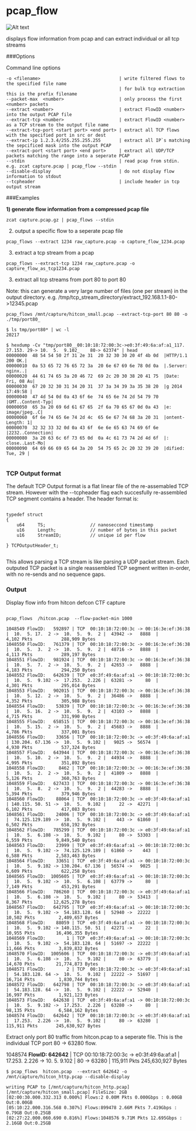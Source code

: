 # pcap_flow

![Alt text](http://fmad.io/analytics/logo_flow_analyzer.png "fmadio flow analyzer logo")

displays flow information from pcap and can extract individual or all tcp streams

###Options

Command line options

```
-o <filename>                              | write filtered flows to the specified file name
                                           | for bulk tcp extraction this is the prefix filename
--packet-max  <number>                     | only process the first <number> packets
--extract <number>                         | extract FlowID <number> into the output PCAP file
--extract-tcp <number>                     | extract FlowID <number> as a TCP stream to the output file name
--extract-tcp-port <start port> <end port> | extract all TCP flows with the specified port in src or dest 
--extract-ip 1.2.3.4/255.255.255.255       | extract all IP`s matching the sepcificed mask into the output PCAP
--extract-port <start port> <end port>     | extract all UDP/TCP packets matching the range into a seperate PCAP 
--stdin                                    | read pcap from stdin. e.g. zcat capture.pcap | pcap_flow --stdin
--disable-display                          | do not display flow information to stdout
--tcpheader                                | include header in tcp output stream 
```

###Examples


**1) generate flow information from a compressed pcap file**

```
zcat capture.pcap.gz | pcap_flows --stdin
```

2) output a specific flow to a seperate pcap file 

```
pcap_flows --extract 1234 raw_capture.pcap -o capture_flow_1234.pcap
```

3) extract a tcp stream from a pcap

```
pcap_flows --extract-tcp 1234 raw_capture.pcap -o capture_flow_as_tcp1234.pcap
```

3) extract all tcp streams from port 80 to port 80 

Note: this can generate a very large number of files (one per stream) in the output directory. e.g. /tmp/tcp_stream_directory/extract_192.168.1.1-80->12345.pcap 

```
pcap_flows /mnt/capture/hitcon_small.pcap --extract-tcp-port 80 80 -o ./tmp/port80_

$ ls tmp/port80* | wc -l
20217

$ hexdump -Cv "tmp/port80__00:10:18:72:00:3c->e0:3f:49:6a:af:a1_117. 27.153. 29-> 10.  5.  9.102_    80-> 62374" | head
00000000  48 54 54 50 2f 31 2e 31  20 32 30 30 20 4f 4b 0d  |HTTP/1.1 200 OK.|
00000010  0a 53 65 72 76 65 72 3a  20 6e 67 69 6e 78 0d 0a  |.Server: nginx..|
00000020  44 61 74 65 3a 20 46 72  69 2c 20 30 38 20 41 75  |Date: Fri, 08 Au|
00000030  67 20 32 30 31 34 20 31  37 3a 34 39 3a 35 38 20  |g 2014 17:49:58 |
00000040  47 4d 54 0d 0a 43 6f 6e  74 65 6e 74 2d 54 79 70  |GMT..Content-Typ|
00000050  65 3a 20 69 6d 61 67 65  2f 6a 70 65 67 0d 0a 43  |e: image/jpeg..C|
00000060  6f 6e 74 65 6e 74 2d 4c  65 6e 67 74 68 3a 20 31  |ontent-Length: 1|
00000070  32 32 33 32 0d 0a 43 6f  6e 6e 65 63 74 69 6f 6e  |2232..Connection|
00000080  3a 20 63 6c 6f 73 65 0d  0a 4c 61 73 74 2d 4d 6f  |: close..Last-Mo|
00000090  64 69 66 69 65 64 3a 20  54 75 65 2c 20 32 39 20  |dified: Tue, 29 |


```


### TCP Output format 

The default TCP Output format is a flat linear file of the re-assemabled TCP stream. However with the --tcpheader flag each succesfully re-assembled TCP segment contains a header. The header format is: 


```

typedef struct
{
    u64     TS;                 // nanoseccond timestamp 
    u16     Length;             // number of bytes in this packet
    u16     StreamID;           // unique id per flow

} TCPOutputHeader_t;


```

This allows parsing a TCP stream is like parsing a UDP packet stream. Each outputed TCP packet is a single reassembled TCP segment written in-order, with no re-sends and no sequence gaps. 


### Output

Display flow info from hitcon defcon CTF capture


```

pcap_flows  /hitcon.pcap  --flow-packet-min 1000

1048549 FlowID:   592897 | TCP  00:10:18:72:00:3c -> 00:16:3e:ef:36:38 |  10.  5. 17.  2 ->  10.  5.  9.  2 |  43942 ->   8888  |             4,102 Pkts           288,909 Bytes
1048550 FlowID:   761379 | TCP  00:10:18:72:00:3c -> 00:16:3e:ef:36:38 |  10.  5.  3.  2 ->  10.  5.  9.  2 |  48716 ->   8888  |             4,113 Pkts           289,197 Bytes
1048551 FlowID:   981924 | TCP  00:10:18:72:00:3c -> 00:16:3e:ef:36:38 |  10.  5.  7.  2 ->  10.  5.  9.  2 |  42653 ->   8888  |             4,183 Pkts           294,250 Bytes
1048552 FlowID:   642639 | TCP  e0:3f:49:6a:af:a1 -> 00:10:18:72:00:3c |  10.  5.  9.102 ->  17.253.  2.226 |  63281 ->     80  |             4,301 Pkts           295,014 Bytes
1048553 FlowID:   902015 | TCP  00:10:18:72:00:3c -> 00:16:3e:ef:36:38 |  10.  5. 12.  2 ->  10.  5.  9.  2 |  36486 ->   8888  |             4,352 Pkts           305,988 Bytes
1048554 FlowID:    53839 | TCP  00:10:18:72:00:3c -> 00:16:3e:ef:36:38 |  10.  5. 16.  2 ->  10.  5.  9.  2 |  43103 ->   8888  |             4,715 Pkts           331,990 Bytes
1048555 FlowID:   658515 | TCP  00:10:18:72:00:3c -> 00:16:3e:ef:36:38 |  10.  5. 15.  2 ->  10.  5.  9.  2 |  45683 ->   8888  |             4,786 Pkts           337,001 Bytes
1048556 FlowID:    33656 | TCP  00:10:18:72:00:3c -> e0:3f:49:6a:af:a1 | 130.204. 67.136 ->  10.  5.  9.102 |   9025 ->  56574  |             4,930 Pkts           537,324 Bytes
1048557 FlowID:   643944 | TCP  00:10:18:72:00:3c -> 00:16:3e:ef:36:38 |  10.  5. 10.  2 ->  10.  5.  9.  2 |  44934 ->   8888  |             4,995 Pkts           351,892 Bytes
1048558 FlowID:     8462 | TCP  00:10:18:72:00:3c -> 00:16:3e:ef:36:38 |  10.  5.  2.  2 ->  10.  5.  9.  2 |  41809 ->   8888  |             5,126 Pkts           360,763 Bytes
1048559 FlowID:   627433 | TCP  00:10:18:72:00:3c -> 00:16:3e:ef:36:38 |  10.  5.  8.  2 ->  10.  5.  9.  2 |  44283 ->   8888  |             5,394 Pkts           379,946 Bytes
1048560 FlowID:    88064 | TCP  00:10:18:72:00:3c -> e0:3f:49:6a:af:a1 | 140.115. 50. 51 ->  10.  5.  9.102 |     22 ->  42271  |             6,102 Pkts           417,083 Bytes
1048561 FlowID:    24006 | TCP  00:10:18:72:00:3c -> e0:3f:49:6a:af:a1 |  74.125.129.189 ->  10.  5.  9.102 |    443 ->  61860  |             6,502 Pkts           658,192 Bytes
1048562 FlowID:   785299 | TCP  00:10:18:72:00:3c -> e0:3f:49:6a:af:a1 |  10.  5.  6.108 ->  10.  5.  9.102 |     80 ->  53303  |             6,559 Pkts         9,849,540 Bytes
1048563 FlowID:    23999 | TCP  e0:3f:49:6a:af:a1 -> 00:10:18:72:00:3c |  10.  5.  9.102 ->  74.125.129.189 |  61860 ->    443  |             6,588 Pkts         2,583,463 Bytes
1048564 FlowID:    33651 | TCP  e0:3f:49:6a:af:a1 -> 00:10:18:72:00:3c |  10.  5.  9.102 -> 130.204. 67.136 |  56574 ->   9025  |             6,609 Pkts           622,258 Bytes
1048565 FlowID:  1005605 | TCP  e0:3f:49:6a:af:a1 -> 00:10:18:72:00:3c |  10.  5.  9.102 ->  10.  5.  6.108 |  63779 ->     80  |             7,149 Pkts           453,291 Bytes
1048566 FlowID:   786260 | TCP  00:10:18:72:00:3c -> e0:3f:49:6a:af:a1 |  10.  5.  6.108 ->  10.  5.  9.102 |     80 ->  53413  |             8,367 Pkts        12,625,278 Bytes
1048567 FlowID:   642795 | TCP  e0:3f:49:6a:af:a1 -> 00:10:18:72:00:3c |  10.  5.  9.102 ->  54.183.128. 64 |  52940 ->  22222  |            10,502 Pkts         2,409,657 Bytes
1048568 FlowID:    88059 | TCP  e0:3f:49:6a:af:a1 -> 00:10:18:72:00:3c |  10.  5.  9.102 -> 140.115. 50. 51 |  42271 ->     22  |            10,955 Pkts        16,496,355 Bytes
1048569 FlowID:        1 | TCP  e0:3f:49:6a:af:a1 -> 00:10:18:72:00:3c |  10.  5.  9.102 ->  54.183.128. 64 |  51697 ->  22222  |            11,666 Pkts         3,839,832 Bytes
1048570 FlowID:  1005606 | TCP  00:10:18:72:00:3c -> e0:3f:49:6a:af:a1 |  10.  5.  6.108 ->  10.  5.  9.102 |     80 ->  63779  |            14,670 Pkts        21,774,873 Bytes
1048571 FlowID:        2 | TCP  00:10:18:72:00:3c -> e0:3f:49:6a:af:a1 |  54.183.128. 64 ->  10.  5.  9.102 |  22222 ->  51697  |            16,714 Pkts         1,830,744 Bytes
1048572 FlowID:   642798 | TCP  00:10:18:72:00:3c -> e0:3f:49:6a:af:a1 |  54.183.128. 64 ->  10.  5.  9.102 |  22222 ->  52940  |            16,997 Pkts         1,921,123 Bytes
1048573 FlowID:   642638 | TCP  e0:3f:49:6a:af:a1 -> 00:10:18:72:00:3c |  10.  5.  9.102 ->  17.253.  2.226 |  63280 ->     80  |            98,135 Pkts         6,584,162 Bytes
1048574 FlowID:   642642 | TCP  00:10:18:72:00:3c -> e0:3f:49:6a:af:a1 |  17.253.  2.226 ->  10.  5.  9.102 |     80 ->  63280  |           115,911 Pkts       245,630,927 Bytes
```

Extract only port 80 traffic from hitcon.pcap to a seperate file. This is the individual TCP port 80 -> 63280 flow.

1048574 **FlowID:   642642** | TCP  00:10:18:72:00:3c -> e0:3f:49:6a:af:a1 |  17.253.  2.226 ->  10.  5.  9.102 |     80 ->  63280  |           115,911 Pkts       245,630,927 Bytes

```
$ pcap_flows  hitcon.pcap  --extract 642642 -o /mnt/capture/hitcon_http.pcap --disable-display 

writing PCAP to [/mnt/capture/hitcon_http.pcap]
[/mnt/capture/hitcon_small.pcap] FileSize: 2GB
[02:00:30.000.332.313 0.000%] Flows:2 0.00M Pkts 0.000Gbps : 0.00GB Out:0.00GB
[05:10:22.000.316.568 0.307%] Flows:899478 2.66M Pkts 7.419Gbps : 0.79GB Out:0.25GB
[02:27:22.000.060.690 0.816%] Flows:1048576 9.71M Pkts 12.695Gbps : 2.16GB Out:0.25GB
```
